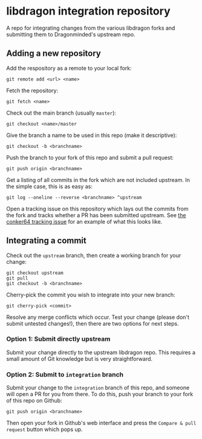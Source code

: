 # libdragon integration repository

A repo for integrating changes from the various libdragon forks and submitting them
to Dragonminded's upstream repo.

## Adding a new repository

Add the respository as a remote to your local fork:

    git remote add <url> <name>

Fetch the repository:
    
    git fetch <name>

Check out the main branch (usually `master`):

    git checkout <name>/master

Give the branch a name to be used in this repo (make it descriptive):

    git checkout -b <branchname>

Push the branch to your fork of this repo and submit a pull request:

    git push origin <branchname>

Get a listing of all commits in the fork which are not included upstream. In the simple case, this is as easy as:

    git log --oneline --reverse <branchname> ^upstream

Open a tracking issue on this repository which lays out the commits from the fork and tracks whether a PR has been submitted upstream. See [the conker64 tracking issue](https://github.com/awygle/libdragon/issues/1) for an example of what this looks like.

## Integrating a commit

Check out the `upstream` branch, then create a working branch for your change:

    git checkout upstream
    git pull
    git checkout -b <branchname>

Cherry-pick the commit you wish to integrate into your new branch:

    git cherry-pick <commit>

Resolve any merge conflicts which occur. Test your change (please don't submit untested changes!), then there are two options for next steps.

### Option 1: Submit directly upstream

Submit your change directly to the upstream libdragon repo. This requires a small amount of Git knowledge but is very straightforward.

### Option 2: Submit to `integration` branch

Submit your change to the `integration` branch of this repo, and someone will open a PR for you from there. To do this, push your branch to your fork of this repo on Github:

    git push origin <branchname>

Then open your fork in Github's web interface and press the `Compare & pull request` button which pops up.
